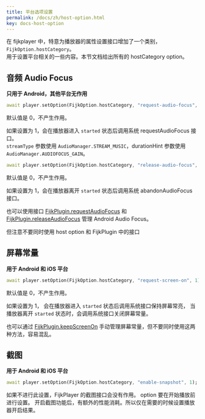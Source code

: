 ```yaml
---
title: 平台选项设置
permalink: /docs/zh/host-option.html
key: docs-host-option
---
```


在 fijkplayer 中，特意为播放器的属性设置接口增加了一个类别，`FijkOption.hostCategory`。  
用于设置平台相关的一些内容。本节文档给出所有的 hostCategory option。


## 音频 Audio Focus

**只用于 Android，其他平台无作用**

```dart
await player.setOption(FijkOption.hostCategory, "request-audio-focus", 1);
```
默认值是 0，不产生作用。

如果设置为 1，会在播放器进入 `started` 状态后调用系统 requestAudioFocus 接口。  
`streamType` 参数使用 `AudioManager.STREAM_MUSIC`，durationHint 参数使用 `AudioManager.AUDIOFOCUS_GAIN`。

```dart
await player.setOption(FijkOption.hostCategory, "release-audio-focus", 1);
```
默认值是 0，不产生作用。

如果设置为 1，会在播放器离开 `started` 状态后调用系统 abandonAudioFocus 接口。 

也可以使用接口 
[FijkPlugin.requestAudioFocus](https://pub.dev/documentation/fijkplayer/latest/fijkplayer/FijkPlugin/requestAudioFocus.html) 和 
[FijkPlugin.releaseAudioFocus](https://pub.dev/documentation/fijkplayer/latest/fijkplayer/FijkPlugin/releaseAudioFocus.html) 
管理 Android Audio Focus。

但注意不要同时使用 host option 和 FijkPlugin 中的接口

## 屏幕常量

**用于 Android 和 iOS 平台**

```dart
await player.setOption(FijkOption.hostCategory, "request-screen-on", 1);
```
默认值是 0，不产生作用。

如果设置为 1， 会在播放器进入 `started` 状态后调用系统接口保持屏幕常亮，
当播放器离开 `started` 状态时，会调用系统接口关闭屏幕常量。

也可以通过 [FijkPlugin.keepScreenOn](https://pub.dev/documentation/fijkplayer/latest/fijkplayer/FijkPlugin/keepScreenOn.html) 手动管理屏幕常量，但不要同时使用这两种方法，容易混乱。


## 截图

**用于 Android 和 iOS 平台**
```dart
await player.setOption(FijkOption.hostCategory, "enable-snapshot", 1);
```
如果不进行此设置，FijkPlayer 的截图接口会没有作用。 option 要在开始播放前进行设置。
开启截图功能后，有额外的性能消耗。所以仅在需要的时候设置播放器开启结果。

